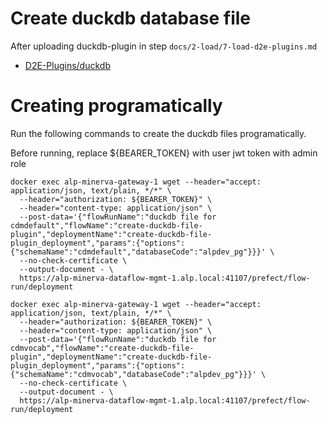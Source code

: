 # Create duckdb database file

After uploading duckdb-plugin in step `docs/2-load/7-load-d2e-plugins.md`
- [D2E-Plugins/duckdb](https://github.com/alp-os/d2e-plugins/tree/main/duckdb)


<h1 id="prog">Creating programatically</h1>

  Run the following commands to create the duckdb files programatically.

  Before running, replace ${BEARER_TOKEN} with user jwt token with admin role
  ```
  docker exec alp-minerva-gateway-1 wget --header="accept: application/json, text/plain, */*" \
    --header="authorization: ${BEARER_TOKEN}" \
    --header="content-type: application/json" \
    --post-data='{"flowRunName":"duckdb file for cdmdefault","flowName":"create-duckdb-file-plugin","deploymentName":"create-duckdb-file-plugin_deployment","params":{"options":{"schemaName":"cdmdefault","databaseCode":"alpdev_pg"}}}' \
    --no-check-certificate \
    --output-document - \
    https://alp-minerva-dataflow-mgmt-1.alp.local:41107/prefect/flow-run/deployment

  docker exec alp-minerva-gateway-1 wget --header="accept: application/json, text/plain, */*" \
    --header="authorization: ${BEARER_TOKEN}" \
    --header="content-type: application/json" \
    --post-data='{"flowRunName":"duckdb file for cdmvocab","flowName":"create-duckdb-file-plugin","deploymentName":"create-duckdb-file-plugin_deployment","params":{"options":{"schemaName":"cdmvocab","databaseCode":"alpdev_pg"}}}' \
    --no-check-certificate \
    --output-document - \
    https://alp-minerva-dataflow-mgmt-1.alp.local:41107/prefect/flow-run/deployment
  ```